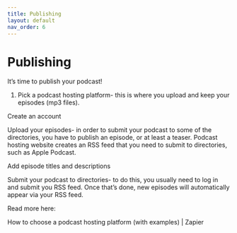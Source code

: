 ```yaml
---
title: Publishing
layout: default
nav_order: 6
---
```


# Publishing

It’s time to publish your podcast!

1. Pick a podcast hosting platform- this is where you upload and keep your episodes (mp3 files).

Create an account 

Upload your episodes- in order to submit your podcast to some of the directories, you have to publish an episode, or at least a teaser. Podcast hosting website creates an RSS feed that you need to submit to directories, such as Apple Podcast. 

Add episode titles and descriptions

Submit your podcast to directories- to do this, you usually need to log in and submit you RSS feed. Once that’s done, new episodes will automatically appear via your RSS feed.

 

Read more here: 

How to choose a podcast hosting platform (with examples) | Zapier 

